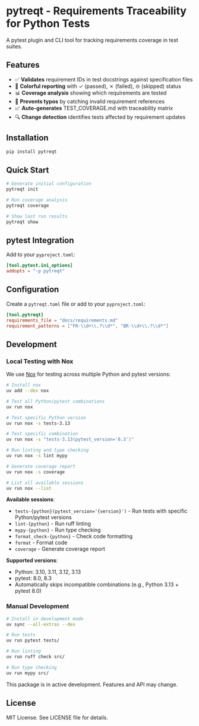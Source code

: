 # pytreqt - Requirements Traceability for Python Tests

A pytest plugin and CLI tool for tracking requirements coverage in test suites.

## Features

- ✅ **Validates** requirement IDs in test docstrings against specification files
- 🎨 **Colorful reporting** with ✓ (passed), ✗ (failed), ⊝ (skipped) status
- 📊 **Coverage analysis** showing which requirements are tested
- 🚫 **Prevents typos** by catching invalid requirement references
- 📈 **Auto-generates** TEST_COVERAGE.md with traceability matrix
- 🔍 **Change detection** identifies tests affected by requirement updates

## Installation

```bash
pip install pytreqt
```

## Quick Start

```bash
# Generate initial configuration
pytreqt init

# Run coverage analysis
pytreqt coverage

# Show last run results
pytreqt show
```

## pytest Integration

Add to your `pyproject.toml`:

```toml
[tool.pytest.ini_options]
addopts = "-p pytreqt"
```

## Configuration

Create a `pytreqt.toml` file or add to your `pyproject.toml`:

```toml
[tool.pytreqt]
requirements_file = "docs/requirements.md"
requirement_patterns = ["FR-\\d+\\.?\\d*", "BR-\\d+\\.?\\d*"]
```

## Development

### Local Testing with Nox

We use [Nox](https://nox.thea.codes/) for testing across multiple Python and pytest versions:

```bash
# Install nox
uv add --dev nox

# Test all Python/pytest combinations
uv run nox

# Test specific Python version
uv run nox -s tests-3.13

# Test specific combination
uv run nox -s "tests-3.13(pytest_version='8.3')"

# Run linting and type checking
uv run nox -s lint mypy

# Generate coverage report
uv run nox -s coverage

# List all available sessions
uv run nox --list
```

**Available sessions**:
- `tests-{python}(pytest_version='{version}')` - Run tests with specific Python/pytest versions
- `lint-{python}` - Run ruff linting
- `mypy-{python}` - Run type checking
- `format_check-{python}` - Check code formatting
- `format` - Format code
- `coverage` - Generate coverage report

**Supported versions**:
- Python: 3.10, 3.11, 3.12, 3.13
- pytest: 8.0, 8.3
- Automatically skips incompatible combinations (e.g., Python 3.13 + pytest 8.0)

### Manual Development

```bash
# Install in development mode
uv sync --all-extras --dev

# Run tests
uv run pytest tests/

# Run linting
uv run ruff check src/

# Run type checking
uv run mypy src/
```

This package is in active development. Features and API may change.

## License

MIT License. See LICENSE file for details.
